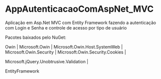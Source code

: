 # AppAutenticacaoComAspNet_MVC
Aplicação em Asp.Net MVC com Entity Framework fazendo a autenticação com Login e Senha e controle de acesso por tipo de usuário

Pacotes baixados pelo NuGet:

Owin | Microsoft.Owin | Microsoft.Owin.Host.SystemWeb | Microsoft.Owin.Security | Microsoft.Owin.Security.Cookies |

Microsoft.jQuery.Unobtrusive.Validation |

EntityFramework
